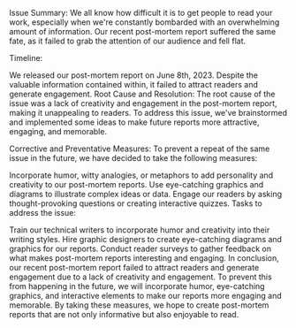 Issue Summary:
We all know how difficult it is to get people to read your work, especially when we're constantly bombarded with an overwhelming amount of information. Our recent post-mortem report suffered the same fate, as it failed to grab the attention of our audience and fell flat.

Timeline:

We released our post-mortem report on June 8th, 2023.
Despite the valuable information contained within, it failed to attract readers and generate engagement.
Root Cause and Resolution:
The root cause of the issue was a lack of creativity and engagement in the post-mortem report, making it unappealing to readers. To address this issue, we've brainstormed and implemented some ideas to make future reports more attractive, engaging, and memorable.

Corrective and Preventative Measures:
To prevent a repeat of the same issue in the future, we have decided to take the following measures:

Incorporate humor, witty analogies, or metaphors to add personality and creativity to our post-mortem reports.
Use eye-catching graphics and diagrams to illustrate complex ideas or data.
Engage our readers by asking thought-provoking questions or creating interactive quizzes.
Tasks to address the issue:

Train our technical writers to incorporate humor and creativity into their writing styles.
Hire graphic designers to create eye-catching diagrams and graphics for our reports.
Conduct reader surveys to gather feedback on what makes post-mortem reports interesting and engaging.
In conclusion, our recent post-mortem report failed to attract readers and generate engagement due to a lack of creativity and engagement. To prevent this from happening in the future, we will incorporate humor, eye-catching graphics, and interactive elements to make our reports more engaging and memorable. By taking these measures, we hope to create post-mortem reports that are not only informative but also enjoyable to read.
